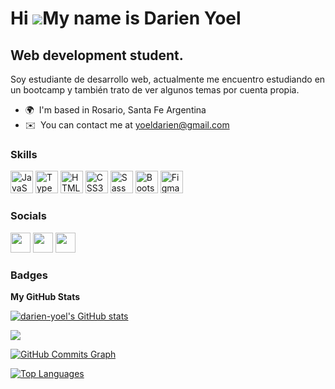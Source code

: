 Hi ![](https://user-images.githubusercontent.com/18350557/176309783-0785949b-9127-417c-8b55-ab5a4333674e.gif)My name is Darien Yoel
===================================================================================================================================

Web development student.
------------------------

Soy estudiante de desarrollo web, actualmente me encuentro estudiando en un bootcamp y también trato de ver algunos temas por cuenta propia.

* 🌍  I'm based in Rosario, Santa Fe Argentina
* ✉️  You can contact me at [yoeldarien@gmail.com](mailto:yoeldarien@gmail.com)

### Skills

<p align="left">
<a href="https://developer.mozilla.org/en-US/docs/Web/JavaScript" target="_blank" rel="noreferrer"><img src="https://raw.githubusercontent.com/danielcranney/readme-generator/main/public/icons/skills/javascript-colored.svg" width="36" height="36" alt="JavaScript" /></a>
<a href="https://www.typescriptlang.org/" target="_blank" rel="noreferrer"><img src="https://raw.githubusercontent.com/danielcranney/readme-generator/main/public/icons/skills/typescript-colored.svg" width="36" height="36" alt="TypeScript" /></a>
<a href="https://developer.mozilla.org/en-US/docs/Glossary/HTML5" target="_blank" rel="noreferrer"><img src="https://raw.githubusercontent.com/danielcranney/readme-generator/main/public/icons/skills/html5-colored.svg" width="36" height="36" alt="HTML5" /></a>
<a href="https://www.w3.org/TR/CSS/#css" target="_blank" rel="noreferrer"><img src="https://raw.githubusercontent.com/danielcranney/readme-generator/main/public/icons/skills/css3-colored.svg" width="36" height="36" alt="CSS3" /></a>
<a href="https://sass-lang.com/" target="_blank" rel="noreferrer"><img src="https://raw.githubusercontent.com/danielcranney/readme-generator/main/public/icons/skills/sass-colored.svg" width="36" height="36" alt="Sass" /></a>
<a href="https://getbootstrap.com/" target="_blank" rel="noreferrer"><img src="https://raw.githubusercontent.com/danielcranney/readme-generator/main/public/icons/skills/bootstrap-colored.svg" width="36" height="36" alt="Bootstrap" /></a>
<a href="https://www.figma.com/" target="_blank" rel="noreferrer"><img src="https://raw.githubusercontent.com/danielcranney/readme-generator/main/public/icons/skills/figma-colored.svg" width="36" height="36" alt="Figma" /></a>
</p>


### Socials

<p align="left"> <a href="https://www.github.com/darien-yoel" target="_blank" rel="noreferrer"><img src="https://raw.githubusercontent.com/danielcranney/readme-generator/main/public/icons/socials/github-dark.svg" width="32" height="32" /></a> <a href="http://www.instagram.com/darien.bronzoom" target="_blank" rel="noreferrer"><img src="https://raw.githubusercontent.com/danielcranney/readme-generator/main/public/icons/socials/instagram.svg" width="32" height="32" /></a> <a href="https://www.linkedin.com/in/darien-yoel-bardone-87a58721a/" target="_blank" rel="noreferrer"><img src="https://raw.githubusercontent.com/danielcranney/readme-generator/main/public/icons/socials/linkedin.svg" width="32" height="32" /></a></p>

### Badges

<b>My GitHub Stats</b>

<a href="http://www.github.com/darien-yoel"><img src="https://github-readme-stats.vercel.app/api?username=darien-yoel&show_icons=true&hide=&count_private=true&title_color=ffffff&text_color=3382ed&icon_color=22c55e&bg_color=22272e&hide_border=true&show_icons=true" alt="darien-yoel's GitHub stats" /></a>

<a href="http://www.github.com/darien-yoel"><img src="https://github-readme-streak-stats.herokuapp.com/?user=darien-yoel&stroke=3382ed&background=22272e&ring=ffffff&fire=ffffff&currStreakNum=3382ed&currStreakLabel=ffffff&sideNums=3382ed&sideLabels=3382ed&dates=3382ed&hide_border=true" /></a>

<a href="http://www.github.com/darien-yoel"><img src="https://activity-graph.herokuapp.com/graph?username=darien-yoel&bg_color=22272e&color=3382ed&line=22c55e&point=3382ed&area_color=22272e&area=true&hide_border=true&custom_title=GitHub%20Commits%20Graph" alt="GitHub Commits Graph" /></a>

<a href="https://github.com/darien-yoel" align="left"><img src="https://github-readme-stats.vercel.app/api/top-langs/?username=darien-yoel&langs_count=10&title_color=ffffff&text_color=3382ed&icon_color=22c55e&bg_color=22272e&hide_border=true&locale=en&custom_title=Top%20%Languages" alt="Top Languages" /></a>
